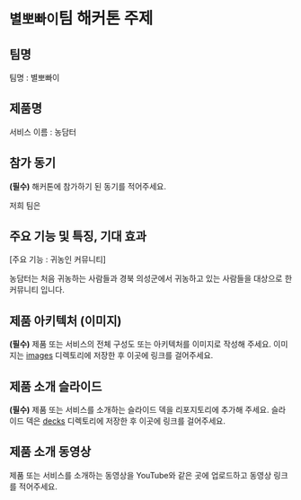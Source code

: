 # `별뽀빠이`팀 해커톤 주제

## 팀명

팀명 : 별뽀빠이

## 제품명

서비스 이름 :  농담터

## 참가 동기

**(필수)** 해커톤에 참가하기 된 동기를 적어주세요.

저희 팀은 

## 주요 기능 및 특징, 기대 효과

[주요 기능 : 귀농인 커뮤니티]

농담터는 처음 귀농하는 사람들과 경북 의성군에서 귀농하고 있는 사람들을 대상으로 한 커뮤니티 입니다.



## 제품 아키텍처 (이미지)

**(필수)** 제품 또는 서비스의 전체 구성도 또는 아키텍처를 이미지로 작성해 주세요. 이미지는 [images](./images) 디렉토리에 저장한 후 이곳에 링크를 걸어주세요.

## 제품 소개 슬라이드

**(필수)** 제품 또는 서비스를 소개하는 슬라이드 덱을 리포지토리에 추가해 주세요. 슬라이드 덱은 [decks](./decks) 디렉토리에 저장한 후 이곳에 링크를 걸어주세요.

## 제품 소개 동영상

제품 또는 서비스를 소개하는 동영상을 YouTube와 같은 곳에 업로드하고 동영상 링크를 적어주세요.
